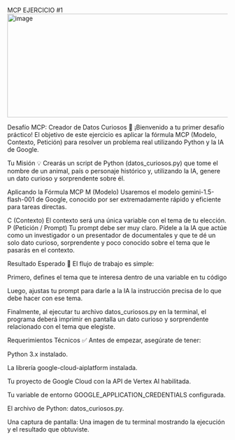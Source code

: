 MCP EJERCICIO #1
<img width="640" height="237" alt="image" src="https://github.com/user-attachments/assets/a5c25fe6-6331-4787-adc5-2ff43ca6d8c1" />

Desafío MCP: Creador de Datos Curiosos 🐙
¡Bienvenido a tu primer desafío práctico! El objetivo de este ejercicio es aplicar la fórmula MCP (Modelo, Contexto, Petición) para resolver un problema real utilizando Python y la IA de Google.

Tu Misión 💡
Crearás un script de Python (datos_curiosos.py) que tome el nombre de un animal, país o personaje histórico y, utilizando la IA, genere un dato curioso y sorprendente sobre él.

Aplicando la Fórmula MCP
M (Modelo)
Usaremos el modelo gemini-1.5-flash-001 de Google, conocido por ser extremadamente rápido y eficiente para tareas directas.

C (Contexto)
El contexto será una única variable con el tema de tu elección. 
P (Petición / Prompt)
Tu prompt debe ser muy claro. Pídele a la IA que actúe como un investigador o un presentador de documentales y que te dé un solo dato curioso, sorprendente y poco conocido sobre el tema que le pasarás en el contexto.

Resultado Esperado 🔬
El flujo de trabajo es simple:

Primero, defines el tema que te interesa dentro de una variable en tu código 

Luego, ajustas tu prompt para darle a la IA la instrucción precisa de lo que debe hacer con ese tema.

Finalmente, al ejecutar tu archivo datos_curiosos.py en la terminal, el programa deberá imprimir en pantalla un dato curioso y sorprendente relacionado con el tema que elegiste.

Requerimientos Técnicos ✅
Antes de empezar, asegúrate de tener:

Python 3.x instalado.

La librería google-cloud-aiplatform instalada.

Tu proyecto de Google Cloud con la API de Vertex AI habilitada.

Tu variable de entorno GOOGLE_APPLICATION_CREDENTIALS configurada.


El archivo de Python: datos_curiosos.py.

Una captura de pantalla: Una imagen de tu terminal mostrando la ejecución y el resultado que obtuviste.

